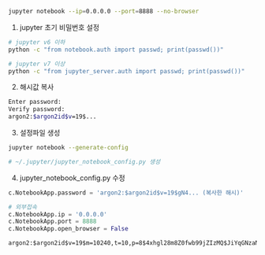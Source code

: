 ```bash
jupyter notebook --ip=0.0.0.0 --port=8888 --no-browser
```


1. jupyter 초기 비밀번호 설정
```bash
# jupyter v6 이하
python -c "from notebook.auth import passwd; print(passwd())"

# jupyter v7 이상
python -c "from jupyter_server.auth import passwd; print(passwd())"
```

2. 해시값 복사
```bash
Enter password:
Verify password:
argon2:$argon2id$v=19$...
```

3. 설정파일 생성
```bash
jupyter notebook --generate-config

# ~/.jupyter/jupyter_notebook_config.py 생성
```

4. jupyter_notebook_config.py 수정
```python
c.NotebookApp.password = 'argon2:$argon2id$v=19$gN4... (복사한 해시)'

# 외부접속
c.NotebookApp.ip = '0.0.0.0'
c.NotebookApp.port = 8888
c.NotebookApp.open_browser = False
```

```
argon2:$argon2id$v=19$m=10240,t=10,p=8$4xhgl28m8Z0fwb99jZIzMQ$JiYqGNzaNqvqkSv6WqDOykrHxkg9zGGE32lOKgTbFpI
```